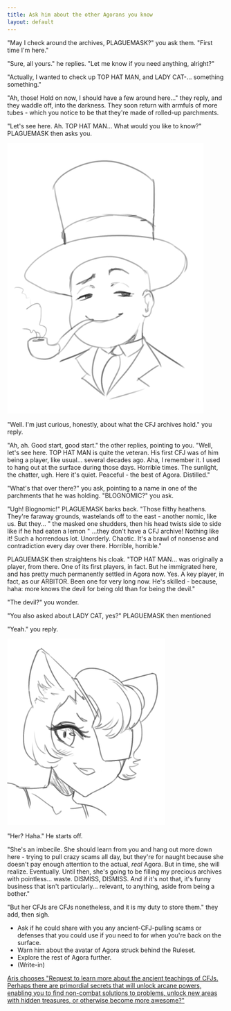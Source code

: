 ```yaml
---
title: Ask him about the other Agorans you know
layout: default
---
```



"May I check around the archives, PLAGUEMASK?" you ask them. "First time
I'm here."

"Sure, all yours." he replies. "Let me know if you need anything, alright?"

"Actually, I wanted to check up TOP HAT MAN, and LADY CAT-... something
something."

"Ah, those! Hold on now, I should have a few around here..." they reply,
and they waddle off, into the darkness. They soon return with armfuls of
more tubes - which you notice to be that they're made of rolled-up
parchments.

"Let's see here. Ah. TOP HAT MAN... What would you like to know?"
PLAGUEMASK then asks you.

![A portrait of Top Hat Man wearing his signature hat and suit. He also has a pipe in his mouth](../images/update7a.png)

"Well. I'm just curious, honestly, about what the CFJ archives hold." you
reply.

"Ah, ah. Good start, good start." the other replies, pointing to you.
"Well, let's see here. TOP HAT MAN is quite the veteran. His first CFJ was
of him being a player, like usual... several decades ago. Aha, I remember
it. I used to hang out at the surface during those days. Horrible times.
The sunlight, the chatter, ugh. Here it's quiet. Peaceful - the best of
Agora. Distilled."

"What's that over there?" you ask, pointing to a name in one of the
parchments that he was holding. "BLOGNOMIC?" you ask.

"Ugh! Blognomic!" PLAGUEMASK barks back. "Those filthy heathens. They're
faraway grounds, wastelands off to the east - another nomic, like us. But
they... " the masked one shudders, then his head twists side to side like
if he had eaten a lemon " ...they don't have a CFJ archive! Nothing like
it! Such a horrendous lot. Unorderly. Chaotic. It's a brawl of nonsense and
contradiction every day over there. Horrible, horrible."

PLAGUEMASK then straightens his cloak. "TOP HAT MAN... was originally a
player, from there. One of its first players, in fact. But he immigrated
here, and has pretty much permanently settled in Agora now. Yes. A key
player, in fact, as our ARBITOR. Been one for very long now. He's skilled -
because, haha: more knows the devil for being old than for being the devil."

"The devil?" you wonder.

"You also asked about LADY CAT, yes?" PLAGUEMASK then mentioned

"Yeah." you reply.

![A smiling portrait of Lady Cat wearing an eyepatch and tank top.](../images/update7b.png)

"Her? Haha." He starts off.

"She's an imbecile. She should learn from you and hang out more down here -
trying to pull crazy scams all day, but they're for naught because she
doesn't pay enough attention to the actual, *real* Agora. But in time, she
will realize. Eventually. Until then, she's going to be filling my precious
archives with pointless... waste. DISMISS, DISMISS. And if it's not that,
it's funny business that isn't particularly... relevant, to anything, aside
from being a bother."

"But her CFJs are CFJs nonetheless, and it is my duty to store them." they
add, then sigh.

- Ask if he could share with you any ancient-CFJ-pulling scams or defenses
that you could use if you need to for when you're back on the surface.
- Warn him about the avatar of Agora struck behind the Ruleset.
- Explore the rest of Agora further.
- (Write-in)

[Aris chooses "Request to learn more about the ancient teachings of CFJs. Perhaps there are primordial secrets that will unlock arcane powers, enabling you to find non-combat solutions to problems, unlock new areas with hidden treasures, or otherwise become more awesome?"](update8.md)
